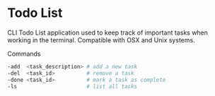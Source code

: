 # Todo List
CLI Todo List application used to keep track of important tasks when working in the terminal. Compatible with OSX and Unix systems.

Commands
```BASH
-add  <task_description> # add a new task
-del  <task_id>          # remove a task
-done <task_id>          # mark a task as complete
-ls                      # list all tasks
```
